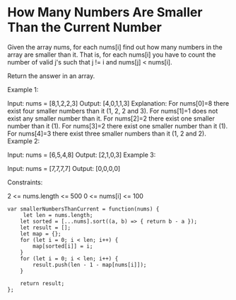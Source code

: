 # How Many Numbers Are Smaller Than the Current Number

Given the array nums, for each nums[i] find out how many numbers in the array are smaller than it. That is, for each nums[i] you have to count the number of valid j's such that j != i and nums[j] < nums[i].

Return the answer in an array.



Example 1:

Input: nums = [8,1,2,2,3]
Output: [4,0,1,1,3]
Explanation:
For nums[0]=8 there exist four smaller numbers than it (1, 2, 2 and 3).
For nums[1]=1 does not exist any smaller number than it.
For nums[2]=2 there exist one smaller number than it (1).
For nums[3]=2 there exist one smaller number than it (1).
For nums[4]=3 there exist three smaller numbers than it (1, 2 and 2).
Example 2:

Input: nums = [6,5,4,8]
Output: [2,1,0,3]
Example 3:

Input: nums = [7,7,7,7]
Output: [0,0,0,0]


Constraints:

2 <= nums.length <= 500
0 <= nums[i] <= 100

```
var smallerNumbersThanCurrent = function(nums) {
     let len = nums.length;
    let sorted = [...nums].sort((a, b) => { return b - a });
    let result = [];
    let map = {};
    for (let i = 0; i < len; i++) {
        map[sorted[i]] = i;
    }
    for (let i = 0; i < len; i++) {
        result.push(len - 1 - map[nums[i]]);
    }

    return result;
};
```
